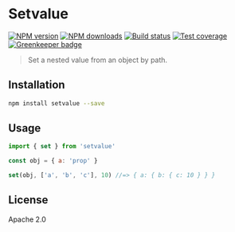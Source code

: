 # Setvalue

[![NPM version][npm-image]][npm-url]
[![NPM downloads][downloads-image]][downloads-url]
[![Build status][travis-image]][travis-url]
[![Test coverage][coveralls-image]][coveralls-url]
[![Greenkeeper badge](https://badges.greenkeeper.io/blakeembrey/setvalue.svg)](https://greenkeeper.io/)

> Set a nested value from an object by path.

## Installation

```sh
npm install setvalue --save
```

## Usage

```js
import { set } from 'setvalue'

const obj = { a: 'prop' }

set(obj, ['a', 'b', 'c'], 10) //=> { a: { b: { c: 10 } } }
```

## License

Apache 2.0

[npm-image]: https://img.shields.io/npm/v/setvalue.svg?style=flat
[npm-url]: https://npmjs.org/package/setvalue
[downloads-image]: https://img.shields.io/npm/dm/setvalue.svg?style=flat
[downloads-url]: https://npmjs.org/package/setvalue
[travis-image]: https://img.shields.io/travis/blakeembrey/setvalue.svg?style=flat
[travis-url]: https://travis-ci.org/blakeembrey/setvalue
[coveralls-image]: https://img.shields.io/coveralls/blakeembrey/setvalue.svg?style=flat
[coveralls-url]: https://coveralls.io/r/blakeembrey/setvalue?branch=master
